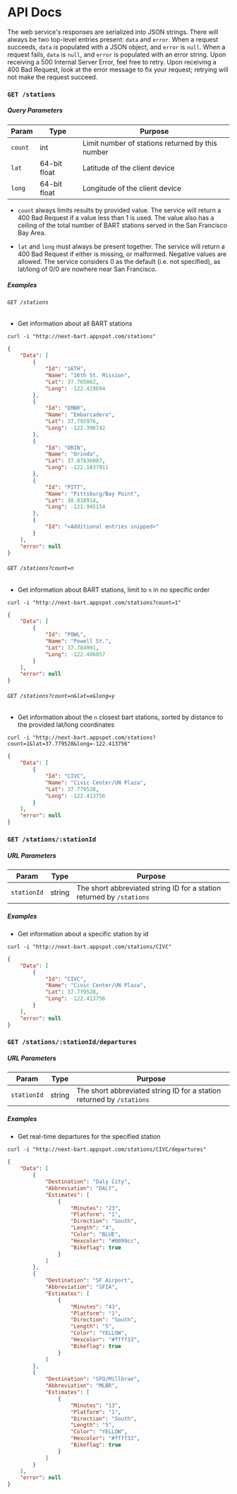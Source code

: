 # API Docs

The web service's responses are serialized into JSON strings. There will always be two top-level entries present: `data` and `error`. When a request succeeds, `data` is populated with a JSON object, and `error` is `null`. When a request fails, `data` is `null`, and `error` is populated with an error string. Upon receiving a 500 Internal Server Error, feel free to retry. Upon receiving a 400 Bad Request, look at the error message to fix your request; retrying will not make the request succeed.

### `GET /stations`

##### Query Parameters

| Param | Type | Purpose |
|-------|------|---------|
| `count` | int | Limit number of stations returned by this number |
| `lat` | 64-bit float | Latitude of the client device |
| `long` | 64-bit float | Longitude of the client device |

* `count` always limits results by provided value. The service will return a 400 Bad Request if a value less than 1 is used. The value also has a ceiling of the total number of BART stations served in the San Francisco Bay Area.

* `lat` and `long` must always be present together. The service will return a 400 Bad Request if either is missing, or malformed. Negative values are allowed. The service considers 0 as the default (i.e. not specified), as lat/long of 0/0 are nowhere near San Francisco.

##### Examples

###### `GET /stations`

 * Get information about all BART stations

```
curl -i "http://next-bart.appspot.com/stations"
```

```json
{
    "Data": [
        {
            "Id": "16TH",
            "Name": "16th St. Mission",
            "Lat": 37.765062,
            "Long": -122.419694
        },
        {
            "Id": "EMBR",
            "Name": "Embarcadero",
            "Lat": 37.792976,
            "Long": -122.396742
        },
        {
            "Id": "ORIN",
            "Name": "Orinda",
            "Lat": 37.87836087,
            "Long": -122.1837911
        },
        {
            "Id": "PITT",
            "Name": "Pittsburg/Bay Point",
            "Lat": 38.018914,
            "Long": -121.945154
        },
		{
            "Id": "<Additional entries snipped>"
		}
    ],
    "error": null
}
```

###### `GET /stations?count=n`

 * Get information about BART stations, limit to `n` in no specific order

```
curl -i "http://next-bart.appspot.com/stations?count=1"
```

```json
{
    "Data": [
        {
            "Id": "POWL",
            "Name": "Powell St.",
            "Lat": 37.784991,
            "Long": -122.406857
        }
    ],
    "error": null
}
```

###### `GET /stations?count=n&lat=x&long=y`

 * Get information about the `n` closest bart stations, sorted by distance to the provided lat/long coordinates

```
curl -i "http://next-bart.appspot.com/stations?count=1&lat=37.779528&long=-122.413756"
```

```json
{
    "Data": [
        {
            "Id": "CIVC",
            "Name": "Civic Center/UN Plaza",
            "Lat": 37.779528,
            "Long": -122.413756
        }
    ],
    "error": null
}
```

### `GET /stations/:stationId`

##### URL Parameters

| Param | Type | Purpose |
|-------|------|---------|
| `stationId` | string | The short abbreviated string ID for a station returned by `/stations` |

##### Examples

 * Get information about a specific station by id

```
curl -i "http://next-bart.appspot.com/stations/CIVC"
```

```json
{
    "Data": [
        {
            "Id": "CIVC",
            "Name": "Civic Center/UN Plaza",
            "Lat": 37.779528,
            "Long": -122.413756
        }
    ],
    "error": null
}
```

### `GET /stations/:stationId/departures`

##### URL Parameters

| Param | Type | Purpose |
|-------|------|---------|
| `stationId` | string | The short abbreviated string ID for a station returned by `/stations` |

##### Examples

 * Get real-time departures for the specified station

```
curl -i "http://next-bart.appspot.com/stations/CIVC/departures"
```

```json
{
    "Data": [
        {
            "Destination": "Daly City",
            "Abbreviation": "DALY",
            "Estimates": [
                {
                    "Minutes": "23",
                    "Platform": "1",
                    "Direction": "South",
                    "Length": "4",
                    "Color": "BLUE",
                    "Hexcolor": "#0099cc",
                    "Bikeflag": true
                }
            ]
        },
        {
            "Destination": "SF Airport",
            "Abbreviation": "SFIA",
            "Estimates": [
                {
                    "Minutes": "43",
                    "Platform": "1",
                    "Direction": "South",
                    "Length": "5",
                    "Color": "YELLOW",
                    "Hexcolor": "#ffff33",
                    "Bikeflag": true
                }
            ]
        },
        {
            "Destination": "SFO/Millbrae",
            "Abbreviation": "MLBR",
            "Estimates": [
                {
                    "Minutes": "13",
                    "Platform": "1",
                    "Direction": "South",
                    "Length": "5",
                    "Color": "YELLOW",
                    "Hexcolor": "#ffff33",
                    "Bikeflag": true
                }
            ]
        }
    ],
    "error": null
}
```
